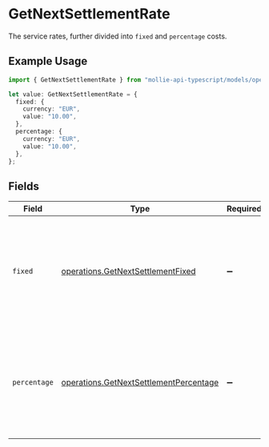 # GetNextSettlementRate

The service rates, further divided into `fixed` and `percentage` costs.

## Example Usage

```typescript
import { GetNextSettlementRate } from "mollie-api-typescript/models/operations";

let value: GetNextSettlementRate = {
  fixed: {
    currency: "EUR",
    value: "10.00",
  },
  percentage: {
    currency: "EUR",
    value: "10.00",
  },
};
```

## Fields

| Field                                                                                             | Type                                                                                              | Required                                                                                          | Description                                                                                       |
| ------------------------------------------------------------------------------------------------- | ------------------------------------------------------------------------------------------------- | ------------------------------------------------------------------------------------------------- | ------------------------------------------------------------------------------------------------- |
| `fixed`                                                                                           | [operations.GetNextSettlementFixed](../../models/operations/getnextsettlementfixed.md)            | :heavy_minus_sign:                                                                                | In v2 endpoints, monetary amounts are represented as objects with a `currency` and `value` field. |
| `percentage`                                                                                      | [operations.GetNextSettlementPercentage](../../models/operations/getnextsettlementpercentage.md)  | :heavy_minus_sign:                                                                                | In v2 endpoints, monetary amounts are represented as objects with a `currency` and `value` field. |